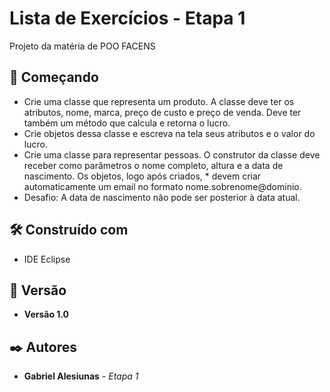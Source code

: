 # Lista de Exercícios - Etapa 1

Projeto da matéria de POO FACENS

## 🚀 Começando

* Crie uma classe que representa um produto. A classe deve ter os atributos, nome, marca, preço de custo e preço de venda. Deve ter também um método que calcula e retorna o lucro.
* Crie objetos dessa classe e escreva na tela seus atributos e o valor do lucro.
* Crie uma classe para representar pessoas. O construtor da classe deve receber como parâmetros o nome completo, altura e a data de nascimento. Os objetos, logo após criados, * devem criar automaticamente um email no formato nome.sobrenome@dominio.
* Desafio: A data de nascimento não pode ser posterior à data atual.


## 🛠️ Construído com

* IDE Eclipse

## 📌 Versão

* **Versão 1.0** 

## ✒️ Autores

* **Gabriel Alesiunas** - *Etapa 1* 
